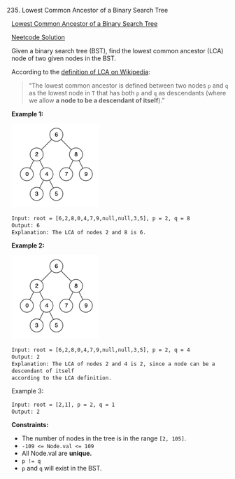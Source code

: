 235. Lowest Common Ancestor of a Binary Search Tree

[Lowest Common Ancestor of a Binary Search Tree](https://leetcode.com/problems/lowest-common-ancestor-of-a-binary-search-tree/description/)

[Neetcode Solution](https://www.youtube.com/watch?v=gs2LMfuOR9k&pp=ygU3bmVldGNvZGUgbG93ZXN0IGNvbW1vbiBhbmNlc3RvciBvZiBhIGJpbmFyeSBzZWFyY2ggdHJlZQ%3D%3D)

Given a binary search tree (BST), find the lowest common ancestor (LCA) node of
two given nodes in the BST.

According to the
[definition of LCA on Wikipedia](https://en.wikipedia.org/wiki/Lowest_common_ancestor):

> “The lowest common ancestor is defined between two nodes `p` and `q` as the
> lowest node in `T` that has both `p` and `q` as descendants (where we allow
> <b>a node to be a descendant of itself</b>).”

**Example 1:**

<img src="./lowest_common_ancestor_of_a_binary_search_tree_01.png" />

```
Input: root = [6,2,8,0,4,7,9,null,null,3,5], p = 2, q = 8
Output: 6
Explanation: The LCA of nodes 2 and 8 is 6.
```

**Example 2:**

<img src="./lowest_common_ancestor_of_a_binary_search_tree_02.png" />

```
Input: root = [6,2,8,0,4,7,9,null,null,3,5], p = 2, q = 4
Output: 2
Explanation: The LCA of nodes 2 and 4 is 2, since a node can be a descendant of itself
according to the LCA definition.
```

Example 3:

```
Input: root = [2,1], p = 2, q = 1
Output: 2
```

**Constraints:**

- The number of nodes in the tree is in the range `[2, 105]`.
- `-109 <= Node.val <= 109`
- All Node.val are <b>unique.</b>
- `p != q`
- `p` and `q` will exist in the BST.
